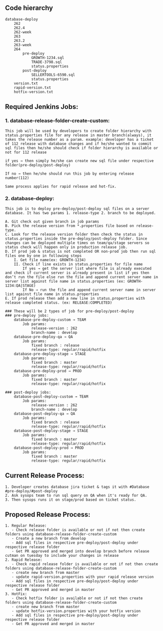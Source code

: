 ## Code hierarchy 
	database-deploy
		262
		262.4
		262-week
		263
		263.2
		263-week
		264
			pre-deploy
				GROWTH-1234.sql
				TRADE-3798.sql
				status.properties
			post-deploy
				SELLERTOOLS-6590.sql
				status.properties
		version.txt
		rapid-version.txt
		hotfix-version.txt


## Required Jenkins Jobs:
### 1. database-release-folder-create-custom: 
	This job will be used by developers to create folder hierarchy with status.properties file for any release in master branch(always), it takes the release number as a param. example: developer has a ticket of 112 release with database changes and if he/she wanted to commit sql files then he/she should check if folder hierarchy is available or not for 112 release
	
	if yes → then simply he/she can create new sql file under respective folder(pre-deploy/post-deploy)
	
	If no → then he/she should run this job by entering release number(112)
	
	Same process applies for rapid release and hot-fix.

### 2. database-deploy: 
	This job is to deploy pre-deploy/post-deploy sql files on a server database. It has two params 1. release-type 2. branch to be deployed.

	A. Git check out given branch in job params
	B. Pick the release version from *.properties file based on release-type. 
	C. Look for the release version folder then check the status in status.properties inside the pre-deploy/post-deploy folder. Since changes can be deployed multiple times on team/qa/stage servers so status check will happen only in production release job.
	D. If prod job & status is not completed OR non-prod job then run sql files one by one in following steps
		I. Get file name(ex: GROWTH-1234)
		II. Check if line exists in status.properties for file name
			If yes → get the server list where file is already executed and check if current server is already present in list if yes then don’t run the file else run the file and append current server name in server list against file name in status.properties (ex: GROWTH-1234:QA|STAGE)
			If No → run the file and append current server name in server list against file name in status.properties
	E. If prod release then add a new line in status.properties with release completed status. (ex: RELEASE:COMPLETED)

	### These will be 2 types of job for pre-deploy/post-deploy
	### pre-deploy jobs:
		database-pre-deploy-custom → TEAM
			Job params: 
				release-version : 262
				branch-name : develop
		database-pre-deploy-qa → QA
			Job params:
				fixed branch : release
				release-type: regular/rapid/hotfix
		database-pre-deploy-stage → STAGE
			Job params:
				fixed branch : master
				release-type: regular/rapid/hotfix
		database-pre-deploy-prod → PROD
			Job params:
				fixed branch : master
				release-type: regular/rapid/hotfix
				
	### post-deploy jobs:
		database-post-deploy-custom → TEAM
			Job params: 
				release-version : 262
				branch-name : develop
		database-post-deploy-qa → QA
			Job params:
				fixed branch : release
				release-type: regular/rapid/hotfix
		database-post-deploy-stage → STAGE
			Job params:
				fixed branch : master
				release-type: regular/rapid/hotfix
		database-post-deploy-prod → PROD
			Job params:
				fixed branch : master
				release-type: regular/rapid/hotfix
## Current Release Process:
	1. Developer creates database jira ticket & tags it with #Database #pre-deploy/#post-deploy
	2. Ask sysops team to run sql query on QA when it's ready for QA.
	3. Then sysops runs it on stage/prod based on ticket status.
	
## Proposed Release Process:
	1. Regular Release: 
	   - Check release folder is available or not if not then create folders using database-release-folder-create-custom 
	   - Create a new branch from develop
	   - Add sql files in respective pre-deploy/post-deploy under respective release folder
	   - Get PR approved and merged into develop branch before release cutman on tuesday to include your changes in release
	2. Rapid Release:
	   - Check rapid release folder is available or not if not then create folders using database-release-folder-create-custom  
	   - create new branch from master
	   - update rapid-version.properties with your rapid release version
	   - Add sql files in respective pre-deploy/post-deploy under respective release folder
	   - Get PR approved and merged in master
	3. HotFix:
	   - Check hotfix folder is available or not if not then create folders using database-release-folder-create-custom  
	   - create new branch from master
	   - update hotfix-version.properties with your hotfix version
	   - Add sql files in respective pre-deploy/post-deploy under respective release folder
	   - Get PR approved and merged in master
